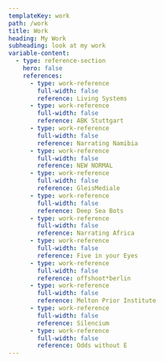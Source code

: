 ```yaml
---
templateKey: work
path: /work
title: Work
heading: My Work
subheading: look at my work
variable-content:
  - type: reference-section
    hero: false
    references:
      - type: work-reference
        full-width: false
        reference: Living Systems
      - type: work-reference
        full-width: false
        reference: ABK Stuttgart
      - type: work-reference
        full-width: false
        reference: Narrating Namibia
      - type: work-reference
        full-width: false
        reference: NEW NORMAL
      - type: work-reference
        full-width: false
        reference: GleisMediale
      - type: work-reference
        full-width: false
        reference: Deep Sea Bots
      - type: work-reference
        full-width: false
        reference: Narrating Africa
      - type: work-reference
        full-width: false
        reference: Five in your Eyes
      - type: work-reference
        full-width: false
        reference: offshoot*berlin
      - type: work-reference
        full-width: false
        reference: Melton Prior Institute
      - type: work-reference
        full-width: false
        reference: Silencium
      - type: work-reference
        full-width: false
        reference: Odds without E
---
```

